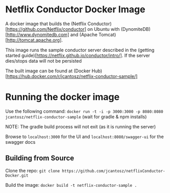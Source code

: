 # Netflix Conductor Docker Image
A docker image that builds the (Netflix Conductor)[https://github.com/Netflix/conductor] on Ubuntu with (DynomiteDB)[http://www.dynomitedb.com] and (Apache Tomcat)[http://tomcat.apache.org].

This image runs the sample conductor server described in the (getting started guide)[https://netflix.github.io/conductor/intro/]. If the server dies/stops data will not be persisted

The built image can be found at (Docker Hub)[https://hub.docker.com/r/jcantosz/netflix-conductor-sample/]

# Running the docker image
Use the following command:
`docker run -t -i -p 3000:3000 -p 8080:8080 jcantosz/netflix-conductor-sample`
(wait for gradle & npm installs)

NOTE: The gradle build process will not exit (as it is running the server)

Browse to `localhost:3000` for the UI and `localhost:8080/swagger-ui` for the swagger docs

## Building from Source
Clone the repo:
`git clone https://github.com/jcantosz/netflixConductor-Docker.git`

Build the image:
`docker build -t netflix-conductor-sample .`

